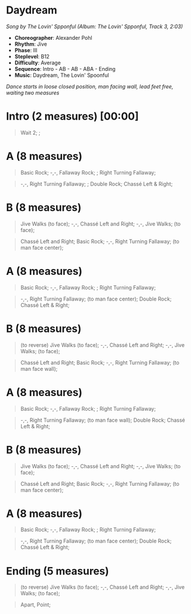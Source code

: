 # Daydream
*Song by The Lovin' Spponful (Album: The Lovin' Spponful, Track 3, 2:03)*

* **Choreographer**: Alexander Pohl
* **Rhythm**: Jive
* **Phase**: III
* **Steplevel**: B12
* **Difficulty**: Average
* **Sequence**: Intro - AB - AB - ABA - Ending
* **Music**: Daydream, The Lovin' Spoonful

*Dance starts in loose closed position, man facing wall, lead feet free, waiting two measures*

# Intro (2 measures) [00:00]

> Wait 2; ;

# A (8 measures)

> Basic Rock; -,-, Fallaway Rock; ; Right Turning Fallaway;

> -,-, Right Turning Fallaway; ; Double Rock; Chassé Left & Right;

# B (8 measures)

> Jive Walks (to face); -,-, Chassé Left and Right; -,-, Jive Walks; (to face);

> Chassé Left and Right; Basic Rock; -,-, Right Turning Fallaway; (to man face center);

# A (8 measures)

> Basic Rock; -,-, Fallaway Rock; ; Right Turning Fallaway;

> -,-, Right Turning Fallaway; (to man face center); Double Rock; Chassé Left & Right;

# B (8 measures)

> (to reverse) Jive Walks (to face); -,-, Chassé Left and Right; -,-, Jive Walks; (to face);

> Chassé Left and Right; Basic Rock; -,-, Right Turning Fallaway; (to man face wall);

# A (8 measures)

> Basic Rock; -,-, Fallaway Rock; ; Right Turning Fallaway;

> -,-, Right Turning Fallaway; (to man face wall); Double Rock; Chassé Left & Right;

# B (8 measures)

> Jive Walks (to face); -,-, Chassé Left and Right; -,-, Jive Walks; (to face);

> Chassé Left and Right; Basic Rock; -,-, Right Turning Fallaway; (to man face center);

# A (8 measures)

> Basic Rock; -,-, Fallaway Rock; ; Right Turning Fallaway;

> -,-, Right Turning Fallaway; (to man face center); Double Rock; Chassé Left & Right;

# Ending (5 measures)

> (to reverse) Jive Walks (to face); -,-, Chassé Left and Right; -,-, Jive Walks; (to face);

> Apart, Point;